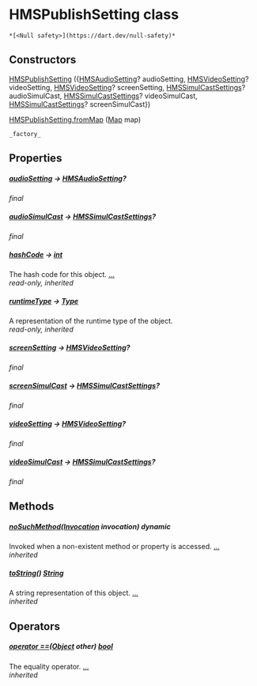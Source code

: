 


# HMSPublishSetting class






    *[<Null safety>](https://dart.dev/null-safety)*






## Constructors

[HMSPublishSetting](../hmssdk_flutter/HMSPublishSetting/HMSPublishSetting.md) ({[HMSAudioSetting](../hmssdk_flutter/HMSAudioSetting-class.md)? audioSetting, [HMSVideoSetting](../hmssdk_flutter/HMSVideoSetting-class.md)? videoSetting, [HMSVideoSetting](../hmssdk_flutter/HMSVideoSetting-class.md)? screenSetting, [HMSSimulCastSettings](../hmssdk_flutter/HMSSimulCastSettings-class.md)? audioSimulCast, [HMSSimulCastSettings](../hmssdk_flutter/HMSSimulCastSettings-class.md)? videoSimulCast, [HMSSimulCastSettings](../hmssdk_flutter/HMSSimulCastSettings-class.md)? screenSimulCast})

    

[HMSPublishSetting.fromMap](../hmssdk_flutter/HMSPublishSetting/HMSPublishSetting.fromMap.md) ([Map](https://api.flutter.dev/flutter/dart-core/Map-class.html) map)

    _factory_


## Properties

##### [audioSetting](../hmssdk_flutter/HMSPublishSetting/audioSetting.md) &#8594; [HMSAudioSetting](../hmssdk_flutter/HMSAudioSetting-class.md)?



   
_final_



##### [audioSimulCast](../hmssdk_flutter/HMSPublishSetting/audioSimulCast.md) &#8594; [HMSSimulCastSettings](../hmssdk_flutter/HMSSimulCastSettings-class.md)?



   
_final_



##### [hashCode](https://api.flutter.dev/flutter/dart-core/Object/hashCode.html) &#8594; [int](https://api.flutter.dev/flutter/dart-core/int-class.html)



The hash code for this object. [...](https://api.flutter.dev/flutter/dart-core/Object/hashCode.html)  
_read-only, inherited_



##### [runtimeType](https://api.flutter.dev/flutter/dart-core/Object/runtimeType.html) &#8594; [Type](https://api.flutter.dev/flutter/dart-core/Type-class.html)



A representation of the runtime type of the object.   
_read-only, inherited_



##### [screenSetting](../hmssdk_flutter/HMSPublishSetting/screenSetting.md) &#8594; [HMSVideoSetting](../hmssdk_flutter/HMSVideoSetting-class.md)?



   
_final_



##### [screenSimulCast](../hmssdk_flutter/HMSPublishSetting/screenSimulCast.md) &#8594; [HMSSimulCastSettings](../hmssdk_flutter/HMSSimulCastSettings-class.md)?



   
_final_



##### [videoSetting](../hmssdk_flutter/HMSPublishSetting/videoSetting.md) &#8594; [HMSVideoSetting](../hmssdk_flutter/HMSVideoSetting-class.md)?



   
_final_



##### [videoSimulCast](../hmssdk_flutter/HMSPublishSetting/videoSimulCast.md) &#8594; [HMSSimulCastSettings](../hmssdk_flutter/HMSSimulCastSettings-class.md)?



   
_final_




## Methods

##### [noSuchMethod](https://api.flutter.dev/flutter/dart-core/Object/noSuchMethod.html)([Invocation](https://api.flutter.dev/flutter/dart-core/Invocation-class.html) invocation) dynamic



Invoked when a non-existent method or property is accessed. [...](https://api.flutter.dev/flutter/dart-core/Object/noSuchMethod.html)  
_inherited_



##### [toString](https://api.flutter.dev/flutter/dart-core/Object/toString.html)() [String](https://api.flutter.dev/flutter/dart-core/String-class.html)



A string representation of this object. [...](https://api.flutter.dev/flutter/dart-core/Object/toString.html)  
_inherited_




## Operators

##### [operator ==](https://api.flutter.dev/flutter/dart-core/Object/operator_equals.html)([Object](https://api.flutter.dev/flutter/dart-core/Object-class.html) other) [bool](https://api.flutter.dev/flutter/dart-core/bool-class.html)



The equality operator. [...](https://api.flutter.dev/flutter/dart-core/Object/operator_equals.html)  
_inherited_











